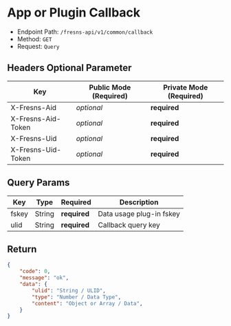 # App or Plugin Callback

- Endpoint Path: `/fresns-api/v1/common/callback`
- Method: `GET`
- Request: `Query`

## Headers Optional Parameter

| Key | Public Mode (Required) | Private Mode (Required) |
| --- | --- | --- |
| X-Fresns-Aid | *optional* | **required** |
| X-Fresns-Aid-Token | *optional* | **required** |
| X-Fresns-Uid | *optional* | **required** |
| X-Fresns-Uid-Token | *optional* | **required** |

## Query Params

| Key | Type | Required | Description |
| --- | --- | --- | --- |
| fskey | String | **required** | Data usage plug-in fskey |
| ulid | String | **required** | Callback query key |

## Return

```json
{
    "code": 0,
    "message": "ok",
    "data": {
        "ulid": "String / ULID",
        "type": "Number / Data Type",
        "content": "Object or Array / Data",
    }
}
```
